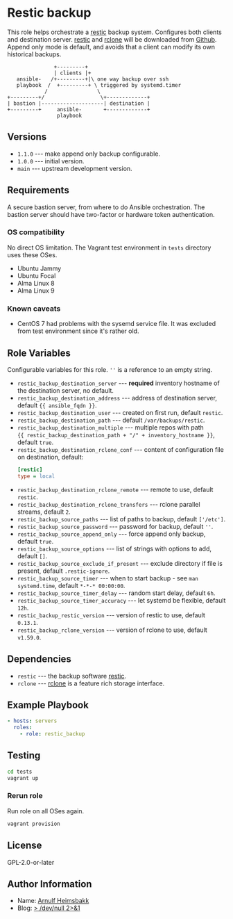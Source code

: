 # Restic backup

[restic]: https://restic.net/
[rclone]: https://rclone.org/

This role helps orchestrate a [restic][] backup system. Configures both clients and destination server. [restic][] and [rclone][] will be downloaded from [Github](https://github.com). Append only mode is default, and avoids that a client can modify its own historical backups.

```plain
               +---------+
               | clients |+
   ansible-   /+---------+|\ one way backup over ssh
   playbook  /  +---------+ \ triggered by systemd.timer
            /                \
+---------+/                  \+-------------+
| bastion |--------------------| destination |
+---------+     ansible-       +-------------+
                playbook
```

## Versions

* `1.1.0` --- make append only backup configurable.
* `1.0.0` --- initial version.
* `main` --- upstream development version.

## Requirements

A secure bastion server, from where to do Ansible orchestration. The bastion server should have two-factor or hardware token authentication.

### OS compatibility

No direct OS limitation. The Vagrant test environment in `tests` directory uses these OSes.

* Ubuntu Jammy
* Ubuntu Focal
* Alma Linux 8
* Alma Linux 9

### Known caveats

* CentOS 7 had problems with the sysemd service file. It was excluded from test environment since it's rather old.

## Role Variables

Configurable variables for this role. `''` is a reference to an empty string.

* `restic_backup_destination_server` --- **required** inventory hostname of the destination server, no default.
* `restic_backup_destination_address` --- address of destination server, default `{{ ansible_fqdn }}`.
* `restic_backup_destination_user` --- created on first run, default `restic`.
* `restic_backup_destination_path` --- default `/var/backups/restic`.
* `restic_backup_destination_multiple` --- multiple repos with path  
  `{{ restic_backup_destination_path + "/" + inventory_hostname }}`, default `true`.
* `restic_backup_destination_rclone_conf` --- content of configuration file on destination, default:
    ```ini
    [restic]
    type = local
    ```
* `restic_backup_destination_rclone_remote` --- remote to use, default `restic`.
* `restic_backup_destination_rclone_transfers` --- rclone parallel streams, default `2`.
* `restic_backup_source_paths` --- list of paths to backup, default `['/etc']`.
* `restic_backup_source_password` --- password for backup, default `''`.
* `restic_backup_source_append_only` --- force append only backup, default `true`.
* `restic_backup_source_options` --- list of strings with options to add, default `[]`.
* `restic_backup_source_exclude_if_present` --- exclude directory if file is present, default `.restic-ignore`.
* `restic_backup_source_timer` --- when to start backup - see `man systemd.time`, default `*-*-* 00:00:00`.
* `restic_backup_source_timer_delay` --- random start delay, default `6h`.
* `restic_backup_source_timer_accuracy` --- let systemd be flexible, default `12h`.
* `restic_backup_restic_version` --- version of restic to use, default `0.13.1`.
* `restic_backup_rclone_version` --- version of rclone to use, default `v1.59.0`.


## Dependencies

* `restic` --- the backup software [restic][].
* `rclone` --- [rclone][] is a feature rich storage interface.

## Example Playbook

```yaml
- hosts: servers
  roles:
    - role: restic_backup
```

## Testing

```bash
cd tests
vagrant up
```

### Rerun role

Run role on all OSes again.

```bash
vagrant provision
```

## License

GPL-2.0-or-later

## Author Information

* Name: [Arnulf Heimsbakk](mailto:arnulf.heimsbakk+ansible@gmail.com)
* Blog: [> /dev/null 2>&1](https://blog.heimsbakk.net/)

<!---
# set vim: spell spelllang=en:
-->
